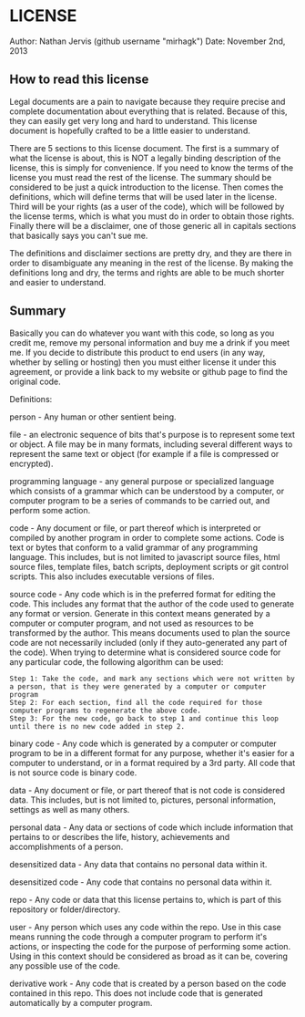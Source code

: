 LICENSE
=============

Author: Nathan Jervis (github username "mirhagk")
Date: November 2nd, 2013

How to read this license
-----------------------

Legal documents are a pain to navigate because they require precise and complete documentation about everything that is related. Because of this, they can easily get very long and hard to understand. This license document is hopefully crafted to be a little easier to understand. 

There are 5 sections to this license document. The first is a summary of what the license is about, this is NOT a legally binding description of the license, this is simply for convenience. If you need to know the terms of the license you must read the rest of the license. The summary should be considered to be just a quick introduction to the license. Then comes the definitions, which will define terms that will be used later in the license. Third will be your rights (as a user of the code), which will be followed by the license terms, which is what you must do in order to obtain those rights. Finally there will be a disclaimer, one of those generic all in capitals sections that basically says you can't sue me.

The definitions and disclaimer sections are pretty dry, and they are there in order to disambiguate any meaning in the rest of the license. By making the definitions long and dry, the terms and rights are able to be much shorter and easier to understand.

Summary
-------------

Basically you can do whatever you want with this code, so long as you credit me, remove my personal information and buy me a drink if you meet me. If you decide to distribute this product to end users (in any way, whether by selling or hosting) then you must either license it under this agreement, or provide a link back to my website or github page to find the original code.

Definitions:

person - Any human or other sentient being.

file - an electronic sequence of bits that's purpose is to represent some text or object. A file may be in many formats, including several different ways to represent the same text or object (for example if a file is compressed or encrypted).

programming language - any general purpose or specialized language which consists of a grammar which can be understood by a computer, or computer program to be a series of commands to be carried out, and perform some action.

code - Any document or file, or part thereof which is interpreted or compiled by another program in order to complete some actions. Code is text or bytes that conform to a valid grammar of any programming language. This includes, but is not limited to javascript source files, html source files, template files, batch scripts, deployment scripts or git control scripts. This also includes executable versions of files.

source code - Any code which is in the preferred format for editing the code. This includes any format that the author of the code used to generate any format or version. Generate in this context means generated by a computer or computer program, and not used as resources to be transformed by the author. This means documents used to plan the source code are not necessarily included (only if they auto-generated any part of the code). When trying to determine what is considered source code for any particular code, the following algorithm can be used:
    
	Step 1: Take the code, and mark any sections which were not written by a person, that is they were generated by a computer or computer program
    Step 2: For each section, find all the code required for those computer programs to regenerate the above code.
    Step 3: For the new code, go back to step 1 and continue this loop until there is no new code added in step 2.

binary code - Any code which is generated by a computer or computer program to be in a different format for any purpose, whether it's easier for a computer to understand, or in a format required by a 3rd party. All code that is not source code is binary code.

data - Any document or file, or part thereof that is not code is considered data. This includes, but is not limited to, pictures, personal information, settings as well as many others.

personal data - Any data or sections of code which include information that pertains to or describes the life, history, achievements and accomplishments of a person.

desensitized data - Any data that contains no personal data within it.

desensitized code - Any code that contains no personal data within it.

repo - Any code or data that this license pertains to, which is part of this repository or folder/directory.

user - Any person which uses any code within the repo. Use in this case means running the code through a computer program to perform it's actions, or inspecting the code for the purpose of performing some action. Using in this context should be considered as broad as it can be, covering any possible use of the code.

derivative work - Any code that is created by a person based on the code contained in this repo. This does not include code that is generated automatically by a computer program.

